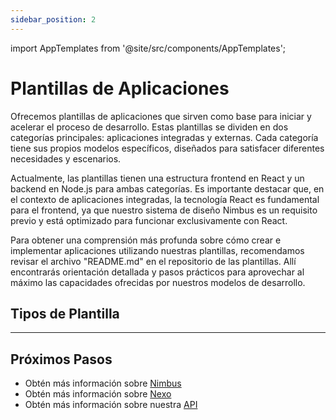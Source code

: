 ```yaml
---
sidebar_position: 2
---
```


import AppTemplates from '@site/src/components/AppTemplates';

# Plantillas de Aplicaciones

Ofrecemos plantillas de aplicaciones que sirven como base para iniciar y acelerar el proceso de desarrollo. Estas plantillas se dividen en dos categorías principales: aplicaciones integradas y externas. Cada categoría tiene sus propios modelos específicos, diseñados para satisfacer diferentes necesidades y escenarios.

Actualmente, las plantillas tienen una estructura frontend en React y un backend en Node.js para ambas categorías. Es importante destacar que, en el contexto de aplicaciones integradas, la tecnología React es fundamental para el frontend, ya que nuestro sistema de diseño Nimbus es un requisito previo y está optimizado para funcionar exclusivamente con React.

Para obtener una comprensión más profunda sobre cómo crear e implementar aplicaciones utilizando nuestras plantillas, recomendamos revisar el archivo "README.md" en el repositorio de las plantillas. Allí encontrarás orientación detallada y pasos prácticos para aprovechar al máximo las capacidades ofrecidas por nuestros modelos de desarrollo.

## Tipos de Plantilla

<AppTemplates />

---

## Próximos Pasos

- Obtén más información sobre [Nimbus](./nimbus)
- Obtén más información sobre [Nexo](./nexo)
- Obtén más información sobre nuestra [API](./nuvemshop-api)
